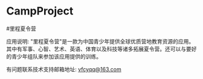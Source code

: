 # CampProject
#里程夏令营

应用说明: "里程夏令营"是一款为中国青少年提供全球优质营地教育资源的应用。其中有军事、心智、艺术、英语、体育以及科技等诸多拓展夏令营。还可以与要好的青少年组队来参加该应用提供的训练。

有问题联系技术支持邮箱地址: vfcyqq@163.com
